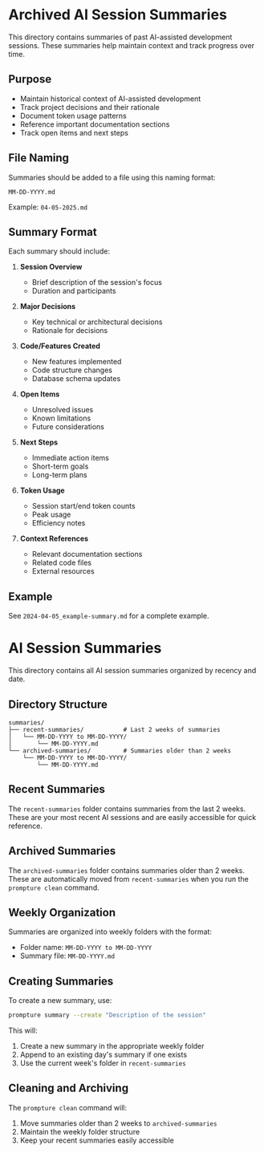 # Archived AI Session Summaries

This directory contains summaries of past AI-assisted development sessions. These summaries help maintain context and track progress over time.

## Purpose
- Maintain historical context of AI-assisted development
- Track project decisions and their rationale
- Document token usage patterns
- Reference important documentation sections
- Track open items and next steps

## File Naming
Summaries should be added to a file using this naming format:
```
MM-DD-YYYY.md
```
Example: `04-05-2025.md`

## Summary Format
Each summary should include:

1. **Session Overview**
   - Brief description of the session's focus
   - Duration and participants

2. **Major Decisions**
   - Key technical or architectural decisions
   - Rationale for decisions

3. **Code/Features Created**
   - New features implemented
   - Code structure changes
   - Database schema updates

4. **Open Items**
   - Unresolved issues
   - Known limitations
   - Future considerations

5. **Next Steps**
   - Immediate action items
   - Short-term goals
   - Long-term plans

6. **Token Usage**
   - Session start/end token counts
   - Peak usage
   - Efficiency notes

7. **Context References**
   - Relevant documentation sections
   - Related code files
   - External resources

## Example
See `2024-04-05_example-summary.md` for a complete example. 

# AI Session Summaries

This directory contains all AI session summaries organized by recency and date.

## Directory Structure

```
summaries/
├── recent-summaries/           # Last 2 weeks of summaries
│   └── MM-DD-YYYY to MM-DD-YYYY/
│       └── MM-DD-YYYY.md
└── archived-summaries/         # Summaries older than 2 weeks
    └── MM-DD-YYYY to MM-DD-YYYY/
        └── MM-DD-YYYY.md
```

## Recent Summaries

The `recent-summaries` folder contains summaries from the last 2 weeks. These are your most recent AI sessions and are easily accessible for quick reference.

## Archived Summaries

The `archived-summaries` folder contains summaries older than 2 weeks. These are automatically moved from `recent-summaries` when you run the `prompture clean` command.

## Weekly Organization

Summaries are organized into weekly folders with the format:
- Folder name: `MM-DD-YYYY to MM-DD-YYYY`
- Summary file: `MM-DD-YYYY.md`

## Creating Summaries

To create a new summary, use:
```bash
prompture summary --create "Description of the session"
```

This will:
1. Create a new summary in the appropriate weekly folder
2. Append to an existing day's summary if one exists
3. Use the current week's folder in `recent-summaries`

## Cleaning and Archiving

The `prompture clean` command will:
1. Move summaries older than 2 weeks to `archived-summaries`
2. Maintain the weekly folder structure
3. Keep your recent summaries easily accessible 